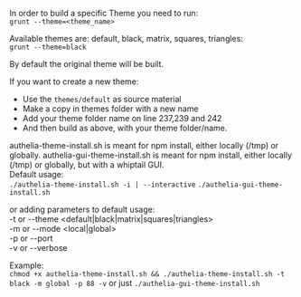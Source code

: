 In order to build a specific Theme you need to run:
<br>`grunt --theme=<theme_name>`

Available themes are: default, black, matrix, squares, triangles:
<br>`grunt --theme=black`

By default the original theme will be built.

If you want to create a new theme:
- Use the `themes/default` as source material
- Make a copy in themes folder with a new name
- Add your theme folder name on line 237,239 and 242
- And then build as above, with your theme folder/name.

authelia-theme-install.sh is meant for npm install, either locally (/tmp) or globally.
authelia-gui-theme-install.sh is meant for npm install, either locally (/tmp) or globally, but with a whiptail GUI.                                                                       
Default usage:                                                         
`./authelia-theme-install.sh -i | --interactive`
`./authelia-gui-theme-install.sh`

or adding parameters to default usage:                                 
   -t or --theme <default|black|matrix|squares|triangles>              
   -m or --mode <local|global>                                         
   -p or --port <port number>  
   -v or --verbose  

Example:<br>`chmod +x authelia-theme-install.sh && ./authelia-theme-install.sh -t black -m global -p 88 -v` or just `./authelia-gui-theme-install.sh`
